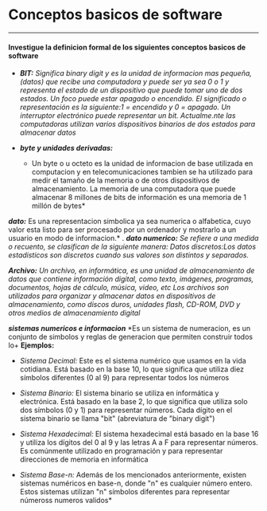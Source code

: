 # Conceptos basicos de software

----
#### Investigue la definicion formal de los siguientes conceptos basicos de software

- ***BIT:***
*Significa binary digit y es la unidad de informacion mas  pequeña,
(datos) que recibe una computadora y puede ser ya sea 0 o 1 y representa el estado de un dispositivo que puede tomar uno
de dos estados. Un foco puede estar apagado o encendido. El significado o representación
es la siguiente:1 = encendido y 0 = apagado. Un interruptor electrónico puede representar
un bit. Actualme.nte las computadoras utilizan varios dispositivos binarios de dos estados
para almacenar datos*

- ***byte y unidades derivadas:***
  * Un byte o u octeto es la unidad de informacion de base utilizada en computacion y en telecomunicaciones
  tambien se ha utilizado para medir el tamaño de la memoria o de otros dispositivos
de almacenamiento. La memoria de una computadora que
puede almacenar 8 millones de bits de información es una memoria de 1 millón de bytes*

***dato:***
Es una representacion simbolica ya sea numerica o alfabetica, cuyo valor esta listo para ser procesado por un ordenador y mostrarlo a un usuario en modo de informacion.*
.
***dato numerico:***
*Se refiere a una medida o recuento, se clasifican de la siguiente manera:  Datos discretos:Los datos estadisticos son discretos cuando sus valores son distintos y separados.*

***Archivo:***
*Un archivo, en informática, es una unidad de almacenamiento de datos que contiene información digital, como texto, imágenes, programas, documentos, hojas de cálculo, música, video, etc
Los archivos son utilizados para organizar y almacenar datos en dispositivos de almacenamiento,
como discos duros, unidades flash, CD-ROM, DVD y otros medios de almacenamiento digital*

***sistemas numericos  e informacion***
*Es un sistema de numeracion, es un conjunto de simbolos y reglas de generacion que permiten construir todos lo+ **Ejemplos:**
  + *Sistema Decimal:* Este es el sistema numérico que usamos en la vida cotidiana. Está basado en la base 10, lo que significa que utiliza diez símbolos diferentes (0 al 9) para representar todos los números
  
  + *Sistema Binario:* El sistema binario se utiliza en informática y electrónica. Está basado en la base 2, lo que significa que utiliza solo dos símbolos (0 y 1) para representar números. Cada dígito en el sistema binario se llama "bit" (abreviatura de "binary digit")
  
  + *Sistema Hexadecimal:* El sistema hexadecimal está basado en la base 16 y utiliza los dígitos del 0 al 9 y las letras A a F para representar números. Es comúnmente utilizado en programación y para representar direcciones de memoria en informática
  
  + *Sistema Base-n:* Además de los mencionados anteriormente, existen sistemas numéricos en base-n, donde "n" es cualquier número entero. Estos sistemas utilizan "n" símbolos diferentes para representar númeross numeros validos*
